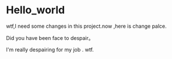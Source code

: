 # Hello_world

wtf,I need some changes in this project.now ,here is change palce.

Did you have been face to despair。

I'm really despairing for my job . wtf.
